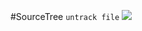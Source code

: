 #SourceTree
`untrack file`
![](https://ws4.sinaimg.cn/large/006tKfTcgy1fr3zx07nbej30ks08uwer.jpg)


